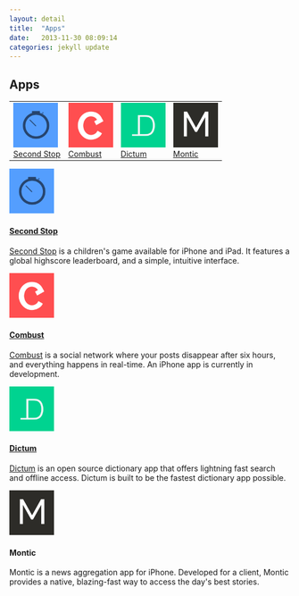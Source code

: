 ```yaml
---
layout: detail
title:  "Apps"
date:   2013-11-30 08:09:14
categories: jekyll update
---
```


## Apps
<table class = 'appTable'>
  <tbody>
    <tr>
      <td>
        <a href="#second-stop">
          <img class = 'icon' src="/images/second-stop-icon.png" alt="Second Stop for iOS — Colour Coding" width="80px">
          <div>Second Stop</div>
        </a>
      </td>
      <td>
        <a href="#combust">
          <img class = 'icon' src="/images/combust-icon.png" alt="Combust social network — Colour Coding" width="80px">
          <div>Combust</div>
        </a>
      </td>
      <td>
        <a href="#dictum">
          <img class = 'icon' src="/images/dictum-icon.png" alt="Dictum for iOS — Colour Coding" width="80px">
          <div>Dictum</div>
        </a>
      </td>
      <td>
        <a href="#montic">
          <img class = 'icon' src="/images/montic-icon.png" alt="Montic for iOS — Colour Coding" width="80px">
          <div>Montic</div>
        </a>
      </td>
    </tr>
  </tbody>
</table>
<div class = 'appContainer'>
  <div class = 'appDetail'>
    <div class="iconPreview"><img class='icon' src="/images/second-stop-icon.png" alt="Second Stop for iOS — Colour Coding" width="80px"></div>
    <div class="appCopy">
      <a class = "marker" name="second-stop"><h4><a href="https://itunes.apple.com/us/app/second-stop/id669856150?mt=8" title="Second Stop by Colour Coding for iOS">Second Stop</a></a>
      </h4>
      <p><a href="https://itunes.apple.com/us/app/second-stop/id669856150?mt=8">Second Stop</a> is a children's game available for iPhone and iPad. It features a global highscore leaderboard, and a simple, intuitive interface.</p>
    </div>
  </div>

  <div class = 'appDetail'>
    <div class="iconPreview"><img class = 'icon' src="/images/combust-icon.png" alt="Combust social network — Colour Coding" width="80px"></div>
    <div class="appCopy">
      <a class = "marker" name="combust">
        <h4><a href="http://combustapp.com" title="Combust social network by Colour Coding">Combust</a>
        </h4>
      </a>
      <p><a href="http://combustapp.com">Combust</a> is a social network where your posts disappear after six hours, and everything happens in real-time. An iPhone app is currently in development.</p>
    </div>
  </div>

  <div class = 'appDetail'>
    <div class="iconPreview"><img class = 'icon' src="/images/dictum-icon.png" alt="Dictum for iOS — Colour Coding" width="80px"></div>
    <div class="appCopy">
      <a class = "marker" name="combust"><h4><a href="http://github.com/matthewpalmer/dictum" title="Dictum by Colour Coding for iOS">Dictum</a>
      </h4></a>
      <p><a href="https://github.com/matthewpalmer/dictum">Dictum</a> is an open source dictionary app that offers lightning fast search and offline access. Dictum is built to be the fastest dictionary app possible.</p>
    </div>
  </div>

  <div class = 'appDetail'>
    <div class="iconPreview"><img class = 'icon' src="/images/montic-icon.png" alt="Montic for iOS" width="80px"></div>
    <div class="appCopy">
      <a class = "marker" name="montic"><h4>Montic
      </h4></a>
      <p>Montic is a news aggregation app for iPhone. Developed for a client, Montic provides a native, blazing-fast way to access the day's best stories.</p>
    </div>
  </div>

  <!--
  We put a tonne of effort into making great apps and websites.



  ![Second Stop — Colour Coding — iPhone and iPad app](/images/second-stop-iphone-5.png)

  [Second Stop](https://itunes.apple.com/us/app/second-stop/id669856150?mt=8) is a children's game available for iPhone and iPad. It features a global highscore leaderboard, and a simple, intuitive interface.

  #### [Dictum](https://github.com/matthewpalmer/dictum)

  ![Dictum — Colour Coding — iPhone and iPad app](/images/dictum-iphone-5.png)

  [Dictum](https://github.com/matthewpalmer/dictum) is an open source dictionary app that offers lightning fast search and full offline definition access.

  #### Montic
  Montic is a news aggregation app for iPhone. Developed for a client, Montic provides a native, blazing-fast way to access the day's best stories.

  ## Websites
  #### [Combust](http://combustapp.com)

  ![Combust Social Network — Colour Coding — sneak peek](/images/second-stop-iphone-5.png)

  [Combust](http://combustapp.com) is a social network where your posts disappear after six hours, and everything happens in real-time. An iPhone app is currently in development.

  #### [Matthew Palmer](http://matthewpalmer.net)
  [matthewpalmer.net](http://matthewpalmer.net) is my personal website. It hosts my blog and a collection of my latest designs and experiments. -->
</div>